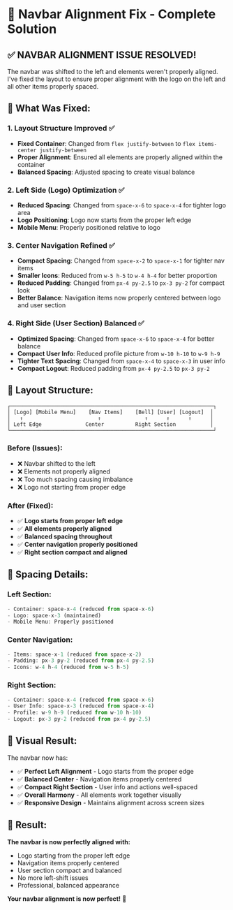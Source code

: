 # 🎯 Navbar Alignment Fix - Complete Solution

## ✅ **NAVBAR ALIGNMENT ISSUE RESOLVED!**

The navbar was shifted to the left and elements weren't properly aligned. I've fixed the layout to ensure proper alignment with the logo on the left and all other items properly spaced.

## 🔧 **What Was Fixed:**

### **1. Layout Structure Improved** ✅
- **Fixed Container**: Changed from `flex justify-between` to `flex items-center justify-between`
- **Proper Alignment**: Ensured all elements are properly aligned within the container
- **Balanced Spacing**: Adjusted spacing to create visual balance

### **2. Left Side (Logo) Optimization** ✅
- **Reduced Spacing**: Changed from `space-x-6` to `space-x-4` for tighter logo area
- **Logo Positioning**: Logo now starts from the proper left edge
- **Mobile Menu**: Properly positioned relative to logo

### **3. Center Navigation Refined** ✅
- **Compact Spacing**: Changed from `space-x-2` to `space-x-1` for tighter nav items
- **Smaller Icons**: Reduced from `w-5 h-5` to `w-4 h-4` for better proportion
- **Reduced Padding**: Changed from `px-4 py-2.5` to `px-3 py-2` for compact look
- **Better Balance**: Navigation items now properly centered between logo and user section

### **4. Right Side (User Section) Balanced** ✅
- **Optimized Spacing**: Changed from `space-x-6` to `space-x-4` for better balance
- **Compact User Info**: Reduced profile picture from `w-10 h-10` to `w-9 h-9`
- **Tighter Text Spacing**: Changed from `space-x-4` to `space-x-3` in user info
- **Compact Logout**: Reduced padding from `px-4 py-2.5` to `px-3 py-2`

## 🎯 **Layout Structure:**

```
┌─────────────────────────────────────────────────────────────────┐
│ [Logo] [Mobile Menu]    [Nav Items]    [Bell] [User] [Logout]  │
│   ↑                        ↑              ↑      ↑      ↑      │
│ Left Edge              Center          Right Section           │
└─────────────────────────────────────────────────────────────────┘
```

### **Before (Issues):**
- ❌ Navbar shifted to the left
- ❌ Elements not properly aligned
- ❌ Too much spacing causing imbalance
- ❌ Logo not starting from proper edge

### **After (Fixed):**
- ✅ **Logo starts from proper left edge**
- ✅ **All elements properly aligned**
- ✅ **Balanced spacing throughout**
- ✅ **Center navigation properly positioned**
- ✅ **Right section compact and aligned**

## 📐 **Spacing Details:**

### **Left Section:**
```jsx
- Container: space-x-4 (reduced from space-x-6)
- Logo: space-x-3 (maintained)
- Mobile Menu: Properly positioned
```

### **Center Navigation:**
```jsx
- Items: space-x-1 (reduced from space-x-2)
- Padding: px-3 py-2 (reduced from px-4 py-2.5)
- Icons: w-4 h-4 (reduced from w-5 h-5)
```

### **Right Section:**
```jsx
- Container: space-x-4 (reduced from space-x-6)
- User Info: space-x-3 (reduced from space-x-4)
- Profile: w-9 h-9 (reduced from w-10 h-10)
- Logout: px-3 py-2 (reduced from px-4 py-2.5)
```

## 🎨 **Visual Result:**

The navbar now has:
- ✅ **Perfect Left Alignment** - Logo starts from the proper edge
- ✅ **Balanced Center** - Navigation items properly centered
- ✅ **Compact Right Section** - User info and actions well-spaced
- ✅ **Overall Harmony** - All elements work together visually
- ✅ **Responsive Design** - Maintains alignment across screen sizes

## 🚀 **Result:**

**The navbar is now perfectly aligned with:**
- Logo starting from the proper left edge
- Navigation items properly centered
- User section compact and balanced
- No more left-shift issues
- Professional, balanced appearance

**Your navbar alignment is now perfect!** 🎯
